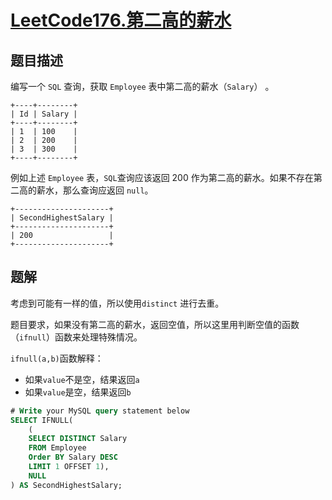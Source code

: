 # [LeetCode176.第二高的薪水](https://leetcode-cn.com/problems/second-highest-salary/)
## 题目描述
编写一个 `SQL` 查询，获取 `Employee` 表中第二高的薪水（`Salary`） 。

```
+----+--------+
| Id | Salary |
+----+--------+
| 1  | 100    |
| 2  | 200    |
| 3  | 300    |
+----+--------+
```
例如上述 `Employee` 表，`SQL`查询应该返回 200 作为第二高的薪水。如果不存在第二高的薪水，那么查询应返回 `null`。

```
+---------------------+
| SecondHighestSalary |
+---------------------+
| 200                 |
+---------------------+
```
## 题解
考虑到可能有一样的值，所以使用`distinct` 进行去重。

题目要求，如果没有第二高的薪水，返回空值，所以这里用判断空值的函数（`ifnull`）函数来处理特殊情况。

`ifnull(a,b)`函数解释：
- 如果`value`不是空，结果返回`a`
- 如果`value`是空，结果返回`b`

```sql
# Write your MySQL query statement below
SELECT IFNULL(
    (
    SELECT DISTINCT Salary
    FROM Employee
    Order BY Salary DESC
    LIMIT 1 OFFSET 1),
    NULL
) AS SecondHighestSalary;
```